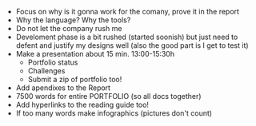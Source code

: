 * Focus on why is it gonna work for the comany, prove it in the report
* Why the language? Why the tools?
* Do not let the company rush me
* Develoment phase is a bit rushed (started soonish) but just need to defent and justify my designs well (also the good part is I get to test it)
* Make a presentation about 15 min.  13:00-15:30h
	* Portfolio status
	* Challenges
	* Submit a zip of portfolio too!
* Add apendixes to the Report
* 7500 words for entire PORTFOLIO (so all docs together)
* Add hyperlinks to the reading guide too!
* If too many words make infographics (pictures don't count)